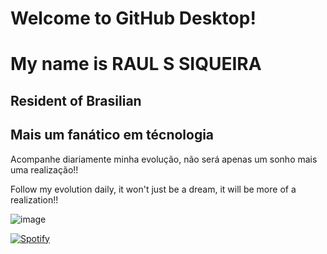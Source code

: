 # Welcome to GitHub Desktop!

<h1> My name is RAUL S SIQUEIRA</h1>
<h2> Resident of Brasilian</h2>
<h2> Mais um fanático em técnologia</h2>

<p>Acompanhe diariamente minha evolução, não será apenas um sonho mais uma realização!!</p>
<p>Follow my evolution daily, it won't just be a dream, it will be more of a realization!!</p>

![image](https://github.com/Siqueira93/Siqueira93/assets/92484620/eb473c6a-d343-4857-aff6-6367f2e8a89b)


<a href="https://open.spotify.com/user/31a2knpxmuez2uo44wigmbqxjapy?si=ORyXsvpDQy6DNbodyG10lA](https://open.spotify.com/intl-pt/artist/2cAooeeHKk2UvzUgIxpS0y)" rel="nofollow"><img src="https://camo.githubusercontent.com/97d7449bdf85b4aa20c790bdd0db5152f1efcd4ab63ab87025a311e7df980fc1/68747470733a2f2f73706f7469667978642e76657263656c2e6170702f6170692f73706f746966793f6261636b67726f756e645f636f6c6f723d30303030303026626f726465725f636f6c6f723d303066663766" alt="Spotify" data-canonical-src="https://spotifyxd.vercel.app/api/spotify?background_color=000000&amp;border_color=00ff7f" style="max-width: 100%;"></a>






